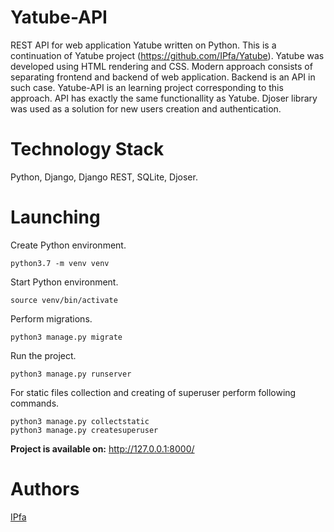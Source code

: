 # Yatube-API
REST API for web application Yatube written on Python. This is a continuation of Yatube project (https://github.com/IPfa/Yatube). Yatube was developed using HTML rendering and CSS. Modern approach consists of separating frontend and backend of web application. Backend is an API in such case. Yatube-API is an learning project corresponding to this approach. API has exactly the same functionallity as Yatube. Djoser library was used as a solution for new users creation and authentication.

# Technology Stack
Python, Django, Django REST, SQLite, Djoser.

# Launching
Create Python environment.
```
python3.7 -m venv venv
```
Start Python environment.
```
source venv/bin/activate
```
Perform migrations.
```
python3 manage.py migrate
```
Run the project.
```
python3 manage.py runserver
```
For static files collection and creating of superuser perform following commands.
```
python3 manage.py collectstatic
python3 manage.py createsuperuser
```
**Project is available on:**
http://127.0.0.1:8000/

# Authors
[IPfa](https://github.com/IPfa)